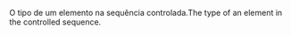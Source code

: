 <span data-ttu-id="bb839-101">O tipo de um elemento na sequência controlada.</span><span class="sxs-lookup"><span data-stu-id="bb839-101">The type of an element in the controlled sequence.</span></span>